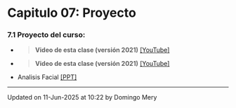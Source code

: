 
# Capitulo 07: Proyecto
### 7.1 Proyecto del curso:
* > **Video de esta clase (versión 2021)** [[YouTube]](https://youtu.be/wq_m0HPN1MM)
* > **Video de esta clase (versión 2021)** [[YouTube]](https://youtu.be/n6kB0nkfxwo)
* Analisis Facial [[PPT]](https://www.dropbox.com/s/k45nta3dn02vxpe/2021_AnalisisFacial_DCC_Patrones.pptx?dl=0)
---


Updated on 11-Jun-2025 at 10:22 by Domingo Mery
